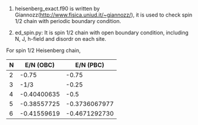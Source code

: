 1) heisenberg_exact.f90 is written by Giannozz(http://www.fisica.uniud.it/~giannozz/), it is used to check spin 1/2 chain with periodic boundary condition.

2) ed_spin.py: It is spin 1/2 chain with open boundary condition, including N, J, h-field and disordr on each site.

For spin 1/2 Heisenberg chain,

| N  | E/N (OBC)| E/N (PBC) |
| ------------- | ------------- |------------- |
| 2  | -0.75  | -0.75 |
| 3  | -1/3  | -0.25 |
| 4 | -0.40400635 | -0.5 |
| 5 | -0.38557725 | -0.3736067977 |
| 6 | -0.41559619 | -0.4671292730 |
